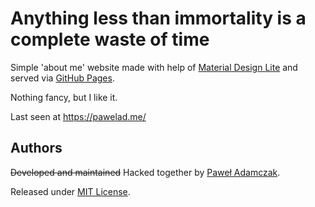 # Anything less than immortality is a complete waste of time
Simple 'about me' website made with help of [Material Design Lite][mdl]
and served via [GitHub Pages][ghp].

Nothing fancy, but I like it.

Last seen at https://pawelad.me/

## Authors
~~Developed and maintained~~ Hacked together by [Paweł Adamczak][github pawelad].

Released under [MIT License][license].


[ghp]: https://pages.github.com/
[github pawelad]: https://github.com/pawelad
[license]: https://github.com/pawelad/pawelad.github.io/blob/master/LICENSE
[mdl]: https://www.getmdl.io/
